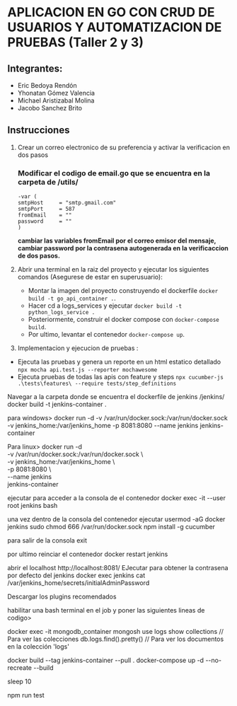 # APLICACION EN GO CON CRUD DE USUARIOS Y AUTOMATIZACION DE PRUEBAS (Taller 2 y 3)

## Integrantes:

- Eric Bedoya Rendón
- Yhonatan Gómez Valencia
- Michael Aristizabal Molina
- Jacobo Sanchez Brito


## Instrucciones
1. Crear un correo electronico de su preferencia y activar la verificacion en dos pasos
   ### Modificar el codigo de email.go que se encuentra en la carpeta de /utils/
       -var (
       smtpHost     = "smtp.gmail.com"
       smtpPort     = 587
       fromEmail    = "" 
       password     = "" 
       )
     **cambiar las variables fromEmail por el correo emisor del mensaje, cambiar password por la contrasena autogenerada en la verificaccion de dos pasos.**

2. Abrir una terminal en la raiz del proyecto y ejecutar los siguientes comandos (Asegurese de estar en superusuario):
   - Montar la imagen del proyecto construyendo el dockerfile `docker build -t go_api_container .`.
   - Hacer cd a logs_services y ejecutar `docker build -t python_logs_service .`
   - Posteriormente, construir el docker compose con `docker-compose build`.
   - Por ultimo, levantar el contenedor `docker-compose up`.
  

3. Implementacion y ejecucion de pruebas :
- Ejecuta las pruebas y genera un reporte en un html estatico detallado `npx mocha api.test.js --reporter mochawesome`
- Ejecuta pruebas de todas las apis con feature y steps `npx cucumber-js .\tests\features\ --require tests/step_definitions`


Navegar a la carpeta donde se encuentra el dockerfile de jenkins /jenkins/
docker build -t jenkins-container .

para windows> docker run -d -v /var/run/docker.sock:/var/run/docker.sock -v jenkins_home:/var/jenkins_home -p 8081:8080 --name jenkins jenkins-container

Para linux> docker run -d \
  -v /var/run/docker.sock:/var/run/docker.sock \  
  -v jenkins_home:/var/jenkins_home \            
  -p 8081:8080 \                                 
  --name jenkins \
  jenkins-container
  
ejecutar para acceder a la consola de el contenedor
docker exec -it --user root jenkins bash

una vez dentro de la consola del contenedor ejecutar
usermod -aG docker jenkins
sudo chmod 666 /var/run/docker.sock
npm install -g cucumber

para salir de la consola
exit 

por ultimo reinciar el contenedor
docker restart jenkins

abrir el localhost http://localhost:8081/
EJecutar para obtener la contrasena por defecto del jenkins docker exec jenkins cat /var/jenkins_home/secrets/initialAdminPassword

Descargar los plugins recomendados

habilitar una bash terminal en el job y poner las siguientes lineas de codigo>



docker exec -it mongodb_container mongosh
use logs
show collections  // Para ver las colecciones
db.logs.find().pretty()  // Para ver los documentos en la colección 'logs'


docker build --tag jenkins-container --pull .
docker-compose up -d --no-recreate --build

sleep 10

npm run test
